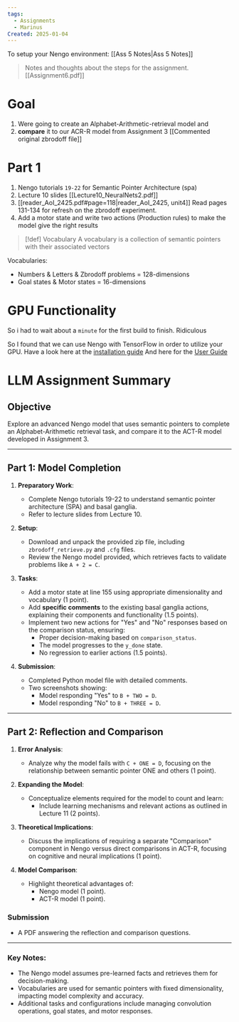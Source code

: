```yaml
---
tags:
  - Assignments
  - Marinus
Created: 2025-01-04
---
```

To setup your Nengo environment: [[Ass 5 Notes|Ass 5 Notes]]

> Notes and thoughts about the steps for the assignment. [[Assignment6.pdf]]

# Goal
1. Were going to create an Alphabet-Arithmetic-retrieval model and
2. **compare** it to our ACR-R model from Assignment 3 [[Commented original zbrodoff file]]

# Part 1

1. Nengo tutorials `19-22` for Semantic Pointer Architecture (spa)
2. Lecture 10 slides [[Lecture10_NeuralNets2.pdf]]
3. [[reader_AoI_2425.pdf#page=118|reader_AoI_2425, unit4]] Read pages 131-134 for refresh on the zbrodoff experiment.
4. Add a motor state and write two actions (Production rules) to make the model give the right results 

>[!def] Vocabulary 
>A vocabulary is a collection of semantic pointers with their associated vectors

Vocabularies:
- Numbers & Letters & Zbrodoff problems = 128-dimensions
- Goal states & Motor states = 16-dimensions

# GPU Functionality

So i had to wait about a `minute` for the first build to finish. Ridiculous

So I found that we can use Nengo with TensorFlow in order to utilize your GPU. 
Have a look here at the [installation guide](https://www.nengo.ai/nengo-dl/installation.html) 
And here for the [User Guide](https://www.nengo.ai/nengo-dl/user-guide.html)


# LLM Assignment Summary


## Objective
Explore an advanced Nengo model that uses semantic pointers to complete an Alphabet-Arithmetic retrieval task, and compare it to the ACT-R model developed in Assignment 3.

---

## Part 1: Model Completion

1. **Preparatory Work**:
   - Complete Nengo tutorials 19-22 to understand semantic pointer architecture (SPA) and basal ganglia.
   - Refer to lecture slides from Lecture 10.

2. **Setup**:
   - Download and unpack the provided zip file, including `zbrodoff_retrieve.py` and `.cfg` files.
   - Review the Nengo model provided, which retrieves facts to validate problems like `A + 2 = C`.

3. **Tasks**:
   - Add a motor state at line 155 using appropriate dimensionality and vocabulary (1 point).
   - Add **specific comments** to the existing basal ganglia actions, explaining their components and functionality (1.5 points).
   - Implement two new actions for "Yes" and "No" responses based on the comparison status, ensuring:
     - Proper decision-making based on `comparison_status`.
     - The model progresses to the `y_done` state.
     - No regression to earlier actions (1.5 points).

4. **Submission**:
   - Completed Python model file with detailed comments.
   - Two screenshots showing:
     - Model responding "Yes" to `B + TWO = D`.
     - Model responding "No" to `B + THREE = D`.

---

## Part 2: Reflection and Comparison

1. **Error Analysis**:
   - Analyze why the model fails with `C + ONE = D`, focusing on the relationship between semantic pointer ONE and others (1 point).

2. **Expanding the Model**:
   - Conceptualize elements required for the model to count and learn:
     - Include learning mechanisms and relevant actions as outlined in Lecture 11 (2 points).

3. **Theoretical Implications**:
   - Discuss the implications of requiring a separate "Comparison" component in Nengo versus direct comparisons in ACT-R, focusing on cognitive and neural implications (1 point).

4. **Model Comparison**:
   - Highlight theoretical advantages of:
     - Nengo model (1 point).
     - ACT-R model (1 point).

### Submission
- A PDF answering the reflection and comparison questions.

---

### Key Notes:
- The Nengo model assumes pre-learned facts and retrieves them for decision-making.
- Vocabularies are used for semantic pointers with fixed dimensionality, impacting model complexity and accuracy.
- Additional tasks and configurations include managing convolution operations, goal states, and motor responses.
